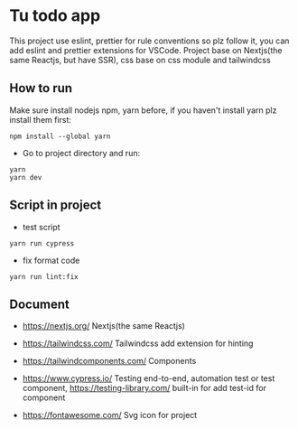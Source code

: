 # Tu todo app

This project use eslint, prettier for rule conventions so plz follow it, you can add eslint and prettier extensions for VSCode. Project base on Nextjs(the same Reactjs, but have SSR), css base on css module and tailwindcss

## How to run

Make sure install nodejs npm, yarn before, if you haven't install yarn plz install them first:

```run
npm install --global yarn
```

- Go to project directory and run:

```run
yarn
yarn dev
```

## Script in project

- test script

```run
yarn run cypress
```

- fix format code

```run
yarn run lint:fix
```

## Document

- <https://nextjs.org/> Nextjs(the same Reactjs)

- <https://tailwindcss.com/> Tailwindcss add extension for hinting

- <https://tailwindcomponents.com/> Components

- <https://www.cypress.io/> Testing end-to-end, automation test or test component, <https://testing-library.com/> built-in for add test-id for component

- <https://fontawesome.com/> Svg icon for project
